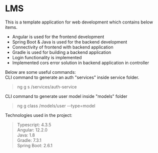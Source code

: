 # LMS

This is a template application for web development which contains below items.
- Angular is used for the frontend development
- Spring Boot & Java is used for the backend development
- Connectivity of frontend with backend application
- Gradle is used for building a backend application
- Login functionality is implemented
- Implemented cors error solution in backend application in controller

Below are some useful commands:\
CLI command to generate an auth "services" inside service folder.
> ng g s /services/auth-service

CLI command to generate user model inside "models" folder
> ng g class /models/user --type=model

Technologies used in the project:
> Typescript: 4.3.5 \
> Angular: 12.2.0 \
> Java: 1.8 \
> Gradle: 7.3.1 \
> Spring Boot: 2.6.1
